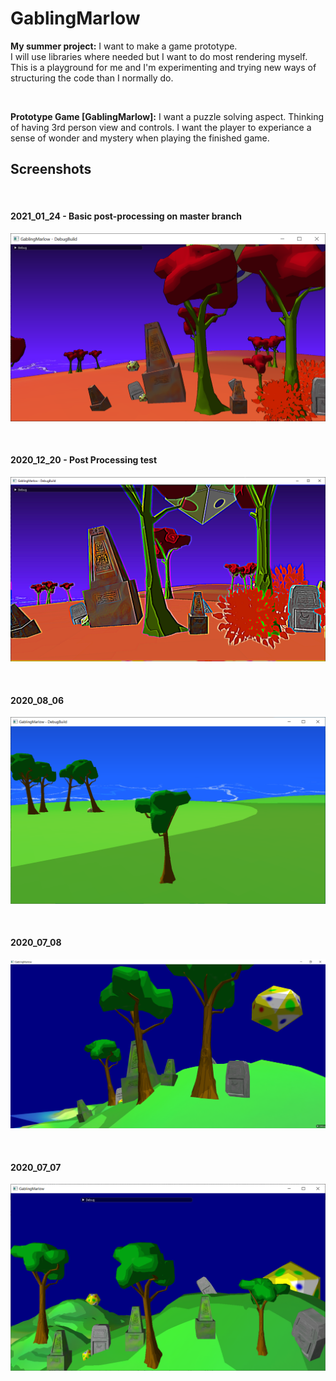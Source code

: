# GablingMarlow

**My summer project:** I want to make a game prototype.</br>
I will use libraries where needed but I want to do most rendering myself. This is a playground for me and I'm experimenting and trying new ways of structuring the code than I normally do.</br>

</br>

**Prototype Game [GablingMarlow]:** I want a puzzle solving aspect. Thinking of having 3rd person view and controls. I want the player to experiance a sense of wonder and mystery when playing the finished game.
</br>

## Screenshots
</br><h4>2021_01_24 - Basic post-processing on master branch</h4>

![screenshot_2021_01_24](/data/screenshot/screenshot_2021_01_24.png)

</br><h4>2020_12_20 - Post Processing test</h4>

![screenshot2_2020_12_20](/data/screenshot/screenshot2_2020_12_20.png)

</br><h4>2020_08_06</h4>

![screenshot_2020_08_06](/data/screenshot/screenshot_2020_08_06.png)

</br><h4>2020_07_08</h4>

![screenshot_2020_07_08](/data/screenshot/screenshot_2020_07_08.png)

</br><h4>2020_07_07</h4>

![screenshot_2020_07_07](/data/screenshot/screenshot_2020_07_07.png)


